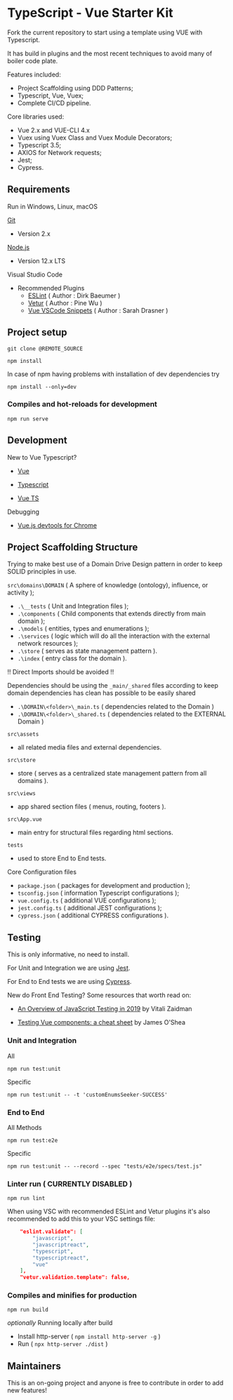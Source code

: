 # TypeScript - Vue Starter Kit

Fork the current repository to start using a template using VUE with Typescript.

It has build in plugins and the most recent techniques to avoid many of boiler code plate.

Features included:

- Project Scaffolding using DDD Patterns;
- Typescript, Vue, Vuex;
- Complete CI/CD pipeline.

Core libraries used:

- Vue 2.x and VUE-CLI 4.x
- Vuex using Vuex Class and Vuex Module Decorators;
- Typescript 3.5;
- AXIOS for Network requests;
- Jest;
- Cypress.

## Requirements

Run in Windows, Linux, macOS

[Git](https://git-scm.com/)

- Version 2.x

[Node.js](https://nodejs.org/)

- Version 12.x LTS

Visual Studio Code

- Recommended Plugins
  - [ESLint](https://marketplace.visualstudio.com/items?itemName=dbaeumer.vscode-eslint) ( Author : Dirk Baeumer )
  - [Vetur](https://marketplace.visualstudio.com/items?itemName=octref.vetur) ( Author : Pine Wu )
  - [Vue VSCode Snippets](https://marketplace.visualstudio.com/items?itemName=sdras.vue-vscode-snippets) ( Author : Sarah Drasner )

## Project setup

`git clone @REMOTE_SOURCE`

`npm install`

In case of npm having problems with installation of dev dependencies try

`npm install --only=dev`

### Compiles and hot-reloads for development

`npm run serve`

## Development

New to Vue Typescript?

- [Vue](https://vuejs.org)

- [Typescript](http://www.typescriptlang.org)

- [Vue TS](https://vuejs.org/v2/guide/typescript.html)

Debugging

- [Vue.js devtools for Chrome](https://chrome.google.com/webstore/detail/vuejs-devtools/nhdogjmejiglipccpnnnanhbledajbpd)

## Project Scaffolding Structure

Trying to make best use of a Domain Drive Design pattern in order to keep SOLID principles in use.

`src\domains\DOMAIN` ( A sphere of knowledge (ontology), influence, or activity );

- `.\__tests` ( Unit and Integration files );
- `.\components` ( Child components that extends directly from main domain );
- `.\models` ( entities, types and enumerations );
- `.\services` ( logic which will do all the interaction with the external network resources );
- `.\store` ( serves as state management pattern ).
- `.\index` ( entry class for the domain ).

!! Direct Imports should be avoided !!

Dependencies should be using the `_main/_shared` files according to keep domain dependencies has clean has possible to be easily shared

- `.\DOMAIN\<folder>\_main.ts` ( dependencies related to the Domain )
- `.\DOMAIN\<folder>\_shared.ts` ( dependencies related to the EXTERNAL Domain )

`src\assets`

- all related media files and external dependencies.

`src\store`

- store ( serves as a centralized state management pattern from all domains ).

`src\views`

- app shared section files ( menus, routing, footers ).

`src\App.vue`

- main entry for structural files regarding html sections.

`tests`

- used to store End to End tests.

Core Configuration files

- `package.json` ( packages for development and production );
- `tsconfig.json` ( information Typescript configurations );
- `vue.config.ts` ( additional VUE configurations );
- `jest.config.ts` ( additional JEST configurations );
- `cypress.json` ( additional CYPRESS configurations ).

## Testing

This is only informative, no need to install.

For Unit and Integration we are using [Jest](https://jestjs.io/).

For End to End tests we are using [Cypress](https://www.cypress.io/).

New do Front End Testing? Some resources that worth read on:

- [An Overview of JavaScript Testing in 2019](https://medium.com/welldone-software/an-overview-of-javascript-testing-in-2019-264e19514d0a) by Vitali Zaidman

- [Testing Vue components: a cheat sheet](https://medium.com/3yourmind/testing-vue-components-a-cheat-sheet-299b3b8be88d) by James O'Shea

### Unit and Integration

All

`npm run test:unit`

Specific

`npm run test:unit -- -t 'customEnumsSeeker-SUCCESS'`

### End to End

All Methods

`npm run test:e2e`

Specific

`npm run test:unit -- --record --spec "tests/e2e/specs/test.js"`

### Linter run ( CURRENTLY DISABLED )

`npm run lint`

When using VSC with recommended ESLint and Vetur plugins it's also recommended to add this to your VSC settings file:

```json
    "eslint.validate": [
        "javascript",
        "javascriptreact",
        "typescript",
        "typescriptreact",
        "vue"
    ],
    "vetur.validation.template": false,
```

### Compiles and minifies for production

`npm run build`

*optionally* Running locally after build

- Install http-server ( `npm install http-server -g` )
- Run ( `npx http-server ./dist` )

## Maintainers

This is an on-going project and anyone is free to contribute in order to add new features!
